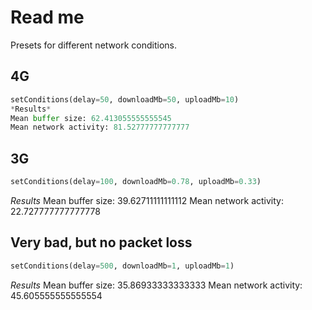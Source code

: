 # Read me

Presets for different network conditions.

## 4G

``` python
setConditions(delay=50, downloadMb=50, uploadMb=10)
*Results*
Mean buffer size: 62.413055555555545
Mean network activity: 81.52777777777777
```

## 3G

``` python
setConditions(delay=100, downloadMb=0.78, uploadMb=0.33)
```

*Results*
Mean buffer size: 39.62711111111112
Mean network activity: 22.727777777777778

## Very bad, but no packet loss

``` python
setConditions(delay=500, downloadMb=1, uploadMb=1)
```

*Results*
Mean buffer size: 35.86933333333333
Mean network activity: 45.605555555555554
